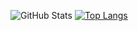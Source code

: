 ![GitHub Stats](https://github-readme-stats.vercel.app/api?username=samk1r0&theme=radical)
[![Top Langs](https://github-readme-stats.vercel.app/api/top-langs/?username=samk1r0&layout=compact)](https://github.com/anuraghazra/github-readme-stats)
